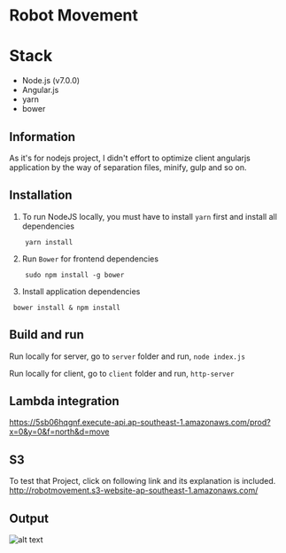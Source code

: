 # Robot Movement

Stack
=============
* Node.js (v7.0.0)
* Angular.js
* yarn
* bower

## Information
As it's for nodejs project, I didn't effort to optimize client angularjs application by the way of separation files, minify, gulp and so on.

## Installation
1. To run NodeJS locally, you must have to install `yarn` first and install all dependencies
```
    yarn install
```
2. Run `Bower` for frontend dependencies
```
    sudo npm install -g bower
```
3. Install application dependencies
```
 bower install & npm install
```


## Build and run
Run locally for server, go to `server` folder and run, `node index.js`

Run locally for client, go to `client` folder and run, `http-server`


## Lambda integration
https://5sb06hqgnf.execute-api.ap-southeast-1.amazonaws.com/prod?x=0&y=0&f=north&d=move

## S3
To test that Project, click on following link and its explanation is included.
http://robotmovement.s3-website-ap-southeast-1.amazonaws.com/

## Output
![alt text](https://preview.ibb.co/cAO9xe/Screen_Shot_2018_08_22_at_10_21_16_AM.png)
